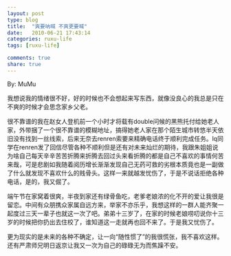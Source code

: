 ```yaml
---
layout: post
type: blog
title:  "爽要呐喊 不爽更要喊"
date:   2010-06-21 17:43:14
categories: ruxu-life
tags: [ruxu-life]

comments: true
share: true
---
```

By: MuMu

我想说我的情绪很不好，好的时候也不会想起来写东西，就像没良心的我总是只在不爽的时候才会思念家乡父老。

很不靠谱的我在赵女人登机前一个小时才将载有double问候的黑熊托付给她老人家，外带捆了一个很不靠谱的模糊地址，搞得她老人家在那个陌生城市转悠半天依旧没有找到一丝线索，后来无奈去renren索要来精确电话终于顺利完成任务。lq同学在renren发了回信尽管各种不顺利但是还有对未来灿烂的期待，我跟朱姐姐说为啥自己每天辛辛苦苦折腾来折腾去回过头来看折腾的都是自己不喜欢的事情何苦来哉，可是悲剧如我随着阅历增长渐渐发现自己无药可救的劣根本质竟也是一副做了什么就发现不喜欢什么的贱骨头。这样一来就越发忧伤了，于是不说话拒绝各种电话，是的，我又倔了。

端午节在家窝着很爽，半夜到家还有绿骨鱼吃，老爹老娘浓的化不开的爱让我很是留恋。中间有众朋携众家属自远方来，举家不亦乐乎，我想这样的一群人能齐聚一起度过三天一辈子也就这一次了吧。弟弟十三岁了，在家的时候老娘唠叨说你十三岁的时候把你扔出去住校了，谁知道这一走就再也回不来了。于是我又忧伤了。

更为现实的是未来的各种不确定，让一向“随性惯了”的我很慌张，我不喜欢这样。还有严肃师兄明日返京让我又一次为自己的碌碌无为而焦躁不安。

